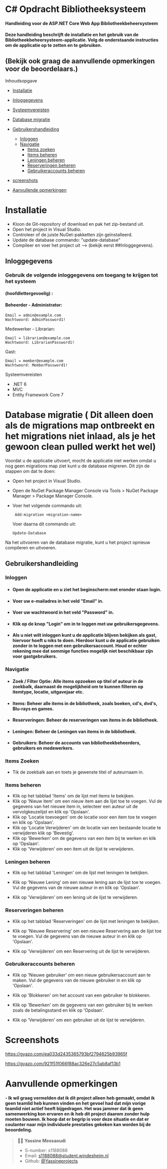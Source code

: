 # C# Opdracht Bibliotheeksysteem

#### Handleiding voor de ASP.NET Core Web App Bibliotheekbeheersysteem
#### Deze handleiding beschrijft de installatie en het gebruik van de Bibliotheekbeheersysteem-applicatie. Volg de onderstaande instructies om de applicatie op te zetten en te gebruiken.

## (Bekijk ook graag de aanvullende opmerkingen voor de beoordelaars.)
Inhoudsopgave
- <a href="#installatie" target="_new">Installatie</a>

- <a href="#inloggegevens" target="_new">Inloggegevens</a>
- <a href="#systeemvereisten" target="_new">Systeemvereisten</a>
- <a href="#database-migratie" target="_new">Database migratie</a>
- <a href="#gebruikershandleiding" target="_new">Gebruikershandleiding</a>
  - <a href="#inloggen" target="_new">Inloggen</a>
  - <a href="#navigatie" target="_new">Navigatie</a>
    - <a href="#items-zoeken" target="_new">Items zoeken</a>
    - <a href="#items-beheren" target="_new">Items beheren</a>
    - <a href="#leningen-beheren" target="_new">Leningen beheren</a>
    - <a href="#Reserveringen-beheren" target="_new">Reserveringen beheren</a>
    - <a href="#gebruikeraccounts-beheren" target="_new">Gebruikeraccounts beheren</a>
- <a href="#screenshots" target="_new">screenshots</a>    
- <a href="#aanvullende-opmerkingen" target="_new">Aanvullende opmerkingen</a>


# Installatie

- Kloon de Git-repository of download en pak het zip-bestand uit.
- Open het project in Visual Studio.
- Controleer of de juiste NuGet-pakketten zijn geïnstalleerd.
- Update de database commando: "update-database"
- Compileer en voer het project uit --> (bekijk eerst ##Inloggegevens).


## Inloggegevens

### Gebruik de volgende inloggegevens om toegang te krijgen tot het systeem

#### (hoofdlettergevoelig) :

#### Beheerder - Administrator:

    Email = admin@example.com
    Wachtwoord: AdminPassword1!
Medewerker - Librarian:

    Email = librarian@example.com
    Wachtwoord: LibrarianPassword1!

Gast:

    Email = member@example.com
    Wachtwoord: MemberPassword1!

Systeemvereisten

- .NET 6
- MVC
- Entity Framework Core 7


# Database migratie ( Dit alleen doen als de migrations map ontbreekt en het migrations niet inlaad, als je het gewoon clean pulled werkt het wel)

Voordat u de applicatie uitvoert, mocht de applicatie niet werken omdat u nog geen migrations map ziet kunt u de database migreren. Dit zijn de stappen om dat te doen:

- Open het project in Visual Studio.
- Open de NuGet Package Manager Console via Tools > NuGet Package Manager > Package Manager Console.
- Voer het volgende commando uit:

       Add-migration <migration-name>

  Voer daarna dit commando uit:

      Update-Database


Na het uitvoeren van de database migratie, kunt u het project opnieuw compileren en uitvoeren.

## Gebruikershandleiding

### Inloggen

- #### Open de applicatie en u ziet het beginscherm met eronder staan login.

- #### Voer uw e-mailadres in het veld "Email" in.

- #### Voer uw wachtwoord in het veld "Password" in.

- #### Klik op de knop "Login" om in te loggen met uw gebruikersgegevens.

- #### Als u niet wilt inloggen kunt u de applicatie blijven bekijken als gast, hiervoor hoeft u niks te doen. Hierdoor kunt u de applicatie gebruiken zonder in te loggen met een gebruikersaccount. Houd er echter rekening mee dat sommige functies mogelijk niet beschikbaar zijn voor gastgebruikers.

### Navigatie

- #### Zoek / Filter Optie: Alle items opzoeken op titel of auteur in de zoekbalk, daarnaast de mogelijkheid om te kunnen filteren op itemtype, locatie, uitgavejaar etc.
- #### Items: Beheer alle items in de bibliotheek, zoals boeken, cd's, dvd's, Blu-rays en games.

- #### Reserveringen: Beheer de reserveringen van items in de bibliotheek.

- #### Leningen: Beheer de Leningen van items in de bibliotheek.

- #### Gebruikers: Beheer de accounts van bibliotheekbeheerders, gebruikers en medewerkers.

### Items Zoeken

- Tik de zoekbalk aan en toets je gewenste titel of auteurnaam in.

### Items beheren

- Klik op het tabblad 'Items' om de lijst met items te bekijken.
- Klik op 'Nieuw item' om een nieuw item aan de lijst toe te voegen.
  Vul de gegevens van het nieuwe item in, selecteer een auteur uit de vervolgkeuzelijst en klik op 'Opslaan'.
- Klik op 'Locatie toevoegen' om de locatie voor een item toe te voegen en klik op 'Opslaan'.
- Klik op 'Locatie Verwijderen' om de locatie van een bestaande locatie te verwijderen klik op 'Bevestig'.
- Klik op 'Bewerken' om de gegevens van een item bij te werken en klik op 'Opslaan'.
- Klik op 'Verwijderen' om een item uit de lijst te verwijderen.


### Leningen beheren

- Klik op het tabblad 'Leningen' om de lijst met leningen te bekijken.
- Klik op 'Nieuwe Lening' om een nieuwe lening aan de lijst toe te voegen.
  Vul de gegevens van de nieuwe auteur in en klik op 'Opslaan'.

- Klik op 'Verwijderen' om een lening uit de lijst te verwijderen.


### Reserveringen beheren

- Klik op het tabblad 'Reserveringen' om de lijst met leningen te bekijken.
- Klik op 'Nieuwe Reservering' om een nieuwe Reservering aan de lijst toe te voegen.
  Vul de gegevens van de nieuwe auteur in en klik op 'Opslaan'.

- Klik op 'Verwijderen' om een Reservering uit de lijst te verwijderen.

### Gebruikeraccounts beheren 

- Klik op 'Nieuwe gebruiker' om een nieuw gebruikersaccount aan te maken.
  Vul de gegevens van de nieuwe gebruiker in en klik op 'Opslaan'.
- Klik op 'Blokkeren' om het account van een gebruiker te blokkeren.

- Klik op 'Bewerken' om de gegevens van een gebruiker bij te werken zoals de betalingsstand en klik op 'Opslaan'.
- Klik op 'Verwijderen' om een gebruiker uit de lijst te verwijderen.


# Screenshots
https://gyazo.com/ea033d2435365793bf2794625b93965f

https://gyazo.com/921f51f066f88ac326e27c5ab8af13b1

# Aanvullende opmerkingen

#### - Ik wil graag vermelden dat ik dit project alleen heb gemaakt, omdat ik geen teamlid heb kunnen vinden en het gevoel had dat mijn vorige teamlid niet actief heeft bijgedragen. Het was jammer dat ik geen samenwerking kon ervaren en ik heb dit project daarom zonder hulp moeten bouwen. Ik hoop dat er begrip is voor deze situatie en dat er coulanter naar mijn individuele prestaties gekeken kan worden bij de beoordeling.

> 👨‍🎓 **Yassine Messaoudi**
>
> - S-number: s1188088
> - Email: s1188088@student.windesheim.nl
> - Github: [@Yassineprojects](https://github.com/Yassmakers)

